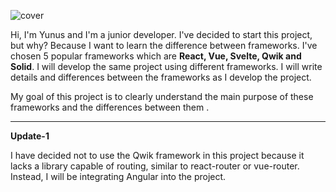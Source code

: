 ![cover](https://github.com/earslanyunus/A-Project-5-Frameworks/assets/75901751/b577bd71-7371-4d4a-b3fe-4061335c1b56)

Hi, I'm Yunus and I'm a junior developer. I've decided to start this project, but why? Because I want to learn the difference between frameworks. I've chosen 5 popular frameworks which are **React, Vue, Svelte, Qwik and Solid**. I will develop the same project using different frameworks. I will write details and differences between the frameworks as I develop the project.

My goal of this project is to clearly understand the main purpose of these frameworks and the differences between them .

---

**Update-1**

I have decided not to use the Qwik framework in this project because it lacks a library capable of routing, similar to react-router or vue-router. Instead, I will be integrating Angular into the project.
